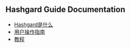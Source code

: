 ## Hashgard Guide  Documentation



- [Hashgard是什么](introduction.md)
- [用户操作指南](./UsersGuide/README.md)
- [教程](./Guide/README.md)
